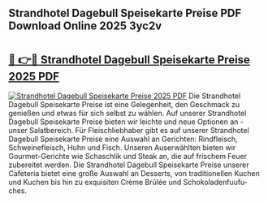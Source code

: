 ## Strandhotel Dagebull Speisekarte Preise PDF Download Online 2025 3yc2v

# <h2><a href="http://gcckef.nevu.top/?p=Strandhotel+Dagebull+Speisekarte+Preise">🔗 👉🔴 Strandhotel Dagebull Speisekarte Preise 2025 PDF</a></h2>

[![Strandhotel Dagebull Speisekarte Preise 2025 PDF](https://i.imgur.com/dBaPXMq.png)](http://gcckef.nevu.top/?p=Strandhotel+Dagebull+Speisekarte+Preise)
Die Strandhotel Dagebull Speisekarte Preise ist eine Gelegenheit, den Geschmack zu genießen und etwas für sich selbst zu wählen. Auf unserer Strandhotel Dagebull Speisekarte Preise bieten wir leichte und neue Optionen an - unser Salatbereich. Für Fleischliebhaber gibt es auf unserer Strandhotel Dagebull Speisekarte Preise eine Auswahl an Gerichten: Rindfleisch, Schweinefleisch, Huhn und Fisch. Unseren Auserwählten bieten wir Gourmet-Gerichte wie Schaschlik und Steak an, die auf frischem Feuer zubereitet werden. Die Strandhotel Dagebull Speisekarte Preise unserer Cafeteria bietet eine große Auswahl an Desserts, von traditionellen Kuchen und Kuchen bis hin zu exquisiten Crème Brûlée und Schokoladenfuufu-ches.
